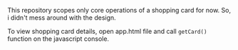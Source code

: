 This repository scopes only core operations of a shopping card for now. So, i didn't mess around with the design.

To view shopping card details, open app.html file and call `getCard()` function on the javascript console.
